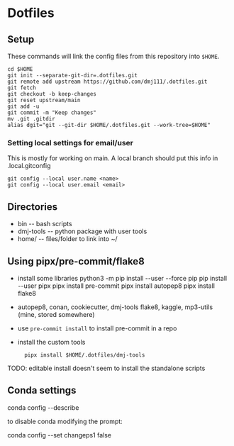 # Dotfiles


## Setup

These commands will link the config files from this repository into
`$HOME`.

    cd $HOME
    git init --separate-git-dir=.dotfiles.git
    git remote add upstream https://github.com/dmj111/.dotfiles.git
    git fetch
    git checkout -b keep-changes
    git reset upstream/main
    git add -u
    git commit -m "Keep changes"
    mv .git .gitdir
    alias dgit="git --git-dir $HOME/.dotfiles.git --work-tree=$HOME"



### Setting local settings for email/user

This is mostly for working on main.  A local branch should put this
info in .local.gitconfig


    git config --local user.name <name>
    git config --local user.email <email>



## Directories

- bin -- bash scripts
- dmj-tools -- python package with user tools
- home/ -- files/folder to link into ~/


## Using pipx/pre-commit/flake8

- install some libraries
        python3 -m pip install --user --force pip
        pip install --user pipx
        pipx install pre-commit
        pipx install autopep8
        pipx install flake8

- autopep8, conan, cookiecutter, dmj-tools
  flake8, kaggle, mp3-utils (mine, stored somewhere)

- use `pre-commit install` to install pre-commit in a repo


- install the custom tools

        pipx install $HOME/.dotfiles/dmj-tools


TODO: editable install doesn't seem to install the standalone scripts

## Conda settings

conda config --describe

to disable conda modifying the prompt:

conda config --set changeps1 false
